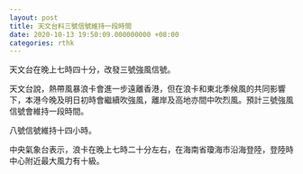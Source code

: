 ```yaml
---
layout: post
title: 天文台料三號信號維持一段時間
date: 2020-10-13 19:50:09.000000000 +08:00
categories: rthk
---
```


天文台在晚上七時四十分，改發三號強風信號。

天文台說，熱帶風暴浪卡會進一步遠離香港，但在浪卡和東北季候風的共同影響下，本港今晚及明日初時會繼續吹強風，離岸及高地亦間中吹烈風。預計三號強風信號會維持一段時間。

八號信號維持十四小時。

中央氣象台表示，浪卡在晚上七時二十分左右，在海南省瓊海市沿海登陸，登陸時中心附近最大風力有十級。
